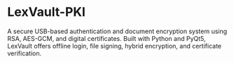 # LexVault-PKI
A secure USB-based authentication and document encryption system using RSA, AES-GCM, and digital certificates. Built with Python and PyQt5, LexVault offers offline login, file signing, hybrid encryption, and certificate verification.
